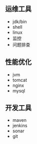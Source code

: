 
## 运维工具

* jdk/bin
* shell
* linux
* 监控
* 问题排查

## 性能优化

* jvm
* tomcat
* nginx
* mysql

## 开发工具

* maven
* jenkins
* sonar
* git
